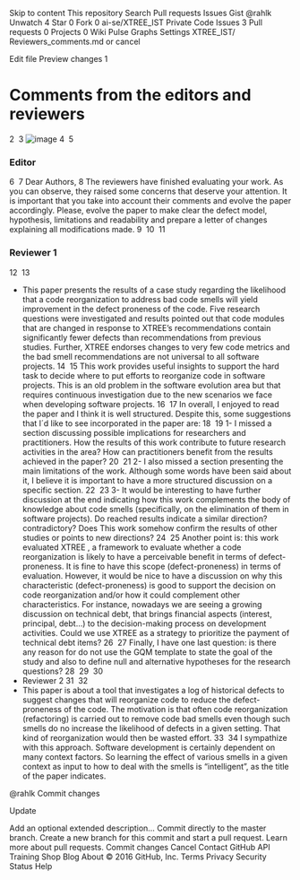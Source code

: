 Skip to content
This repository
Search
Pull requests
Issues
Gist
 @rahlk
 Unwatch 4
  Star 0
 Fork 0 ai-se/XTREE_IST Private
 Code  Issues 3  Pull requests 0  Projects 0  Wiki  Pulse  Graphs  Settings
XTREE_IST/ 
Reviewers_comments.md
   or cancel
    
 Edit file    Preview changes
1
# Comments from the editors and reviewers
2
​
3
![image](https://cloud.githubusercontent.com/assets/1433964/20149973/8902ced6-a681-11e6-8ad2-3f796cb1807c.png)
4
​
5
### Editor
6
​
7
Dear Authors, 
8
The reviewers have finished evaluating your work. As you can observe, they raised some concerns that deserve your attention. It is important that you take into account their comments and evolve the paper accordingly. Please,  evolve the paper to make clear the defect model, hypothesis, limitations and readability and prepare a letter of changes explaining all modifications made. 
9
​
10
​
11
### Reviewer 1
12
​
13
- This paper presents the results of a case study regarding the likelihood that a code reorganization to address bad code smells will yield improvement in the defect proneness of the code. Five research questions were investigated and results pointed out that code modules that are changed in response to XTREE’s recommendations contain significantly fewer defects than recommendations from previous studies. Further, XTREE endorses changes to very few code metrics and the bad smell recommendations are not universal to all software projects.
14
​
15
This work provides useful insights to support the hard task to decide where to put efforts to reorganize code in software projects. This is an old problem in the software evolution area but that requires continuous investigation due to the new scenarios we face when developing software projects.
16
​
17
In overall, I enjoyed to read the paper and I think it is well structured. Despite this, some suggestions that I´d like to see incorporated in the paper are:
18
​
19
1- I missed a section discussing possible implications for researchers and practitioners. How the results of this work contribute to future research activities in the area? How can practitioners benefit from the results achieved in the paper?
20
​
21
2- I also missed a section presenting the main limitations of the work. Although some words have been said about it, I believe it is important to have a more structured discussion on a specific section.
22
​
23
3- It would be interesting to have further discussion at the end indicating how this work complements the body of knowledge about code smells (specifically, on the elimination of them in software projects). Do reached results indicate a similar direction? contradictory? Does This work somehow confirm the results of other studies or points to new directions?
24
​
25
Another point is: this work evaluated XTREE , a framework to evaluate whether a code reorganization is likely to have a perceivable benefit in terms of defect-proneness. It is fine to have this scope (defect-proneness) in terms of evaluation. However, it would be nice to have a discussion on why this characteristic (defect-proneness) is good to support the decision on code reorganization and/or how it could complement other characteristics. For instance, nowadays we are seeing a growing discussion on technical debt, that brings financial aspects (interest, principal, debt…) to the decision-making process on development activities. Could we use XTREE as a strategy to prioritize the payment of technical debt items?
26
​
27
Finally, I have one last question: is there any reason for do not use the GQM template to state the goal of the study and also to define null and alternative hypotheses for the research questions? 
28
​
29
​
30
- Reviewer 2
31
​
32
- This paper is about a tool that investigates a log of historical defects to suggest changes that will reorganize code to reduce the defect-proneness of the code. The motivation is that often code reorganization (refactoring) is carried out to remove code bad smells even though such smells do no increase the likelihood of defects in a given setting. That kind of reorganization would then be wasted effort. 
33
​
34
I sympathize with this approach. Software development is certainly dependent on many context factors. So learning the effect of various smells in a given context as input to how to deal with the smells is “intelligent”, as the title of the paper indicates.
 
@rahlk
Commit changes


Update 

Add an optional extended description…
  Commit directly to the master branch.
  Create a new branch for this commit and start a pull request. Learn more about pull requests.
Commit changes  Cancel
Contact GitHub API Training Shop Blog About
© 2016 GitHub, Inc. Terms Privacy Security Status Help
